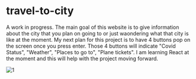 # travel-to-city

A work in progress. The main goal of this website is to give information about the city that you plan on going to or just waondering what that city is like at the moment. My next plan for this project is to have 4 buttons pop on the screen once you press enter. Those 4 buttons will indicate "Covid Status", "Weather", "Places to go to", "Plane tickets". I am learning React at the moment and this will help with the project moving forward. 

![1](https://user-images.githubusercontent.com/80994897/114289851-2345d000-9a49-11eb-895c-a56d0f5b5920.gif)


